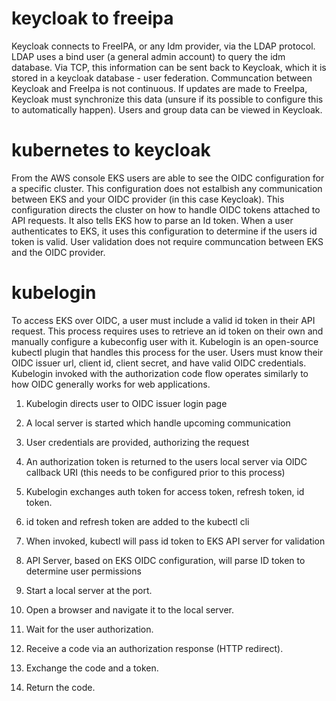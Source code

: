 # keycloak to freeipa
Keycloak connects to FreeIPA, or any Idm provider, via the LDAP protocol. LDAP uses a bind user (a general admin account) to query the idm database. Via TCP, this information can be sent back to Keycloak, which it is stored in a keycloak database - user federation. Communcation between Keycloak and FreeIpa is not continuous. If updates are made to FreeIpa, Keycloak must synchronize this data (unsure if its possible to configure this to automatically happen). Users and group data can be viewed in Keycloak.

# kubernetes to keycloak
From the AWS console EKS users are able to see the OIDC configuration for a specific cluster. This configuration does not estalbish any communication between EKS and your OIDC provider (in this case Keycloak). This configuration directs the cluster on how to handle OIDC tokens attached to API requests. It also tells EKS how to parse an Id token. When a user authenticates to EKS, it uses this configuration to determine if the users id token is valid. User validation does not require communcation between EKS and the OIDC provider. 

# kubelogin
To access EKS over OIDC, a user must include a valid id token in their API request. This process requires uses to retrieve an id token on their own and manually configure a kubeconfig user with it. Kubelogin is an open-source kubectl plugin that handles this process for the user. Users must know their OIDC issuer url, client id, client secret, and have valid OIDC credentials. Kubelogin invoked with the authorization code flow operates similarly to how OIDC generally works for web applications. 
1. Kubelogin directs user to OIDC issuer login page
2. A local server is started which handle upcoming communication  
4. User credentials are provided, authorizing the request
5. An authorization token is returned to the users local server via OIDC callback URI (this needs to be configured prior to this process)
6. Kubelogin exchanges auth token for access token, refresh token, id token.
7. id token and refresh token are added to the kubectl cli
8. When invoked, kubectl will pass id token to EKS API server for validation
9. API Server, based on EKS OIDC configuration, will parse ID token to determine user permissions

1. Start a local server at the port.
2. Open a browser and navigate it to the local server.
3. Wait for the user authorization.
4. Receive a code via an authorization response (HTTP redirect).
5. Exchange the code and a token.
6. Return the code. 